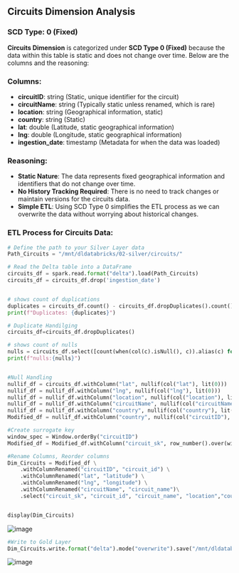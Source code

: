 ## Circuits Dimension Analysis

### SCD Type: 0 (Fixed)

**Circuits Dimension** is categorized under **SCD Type 0 (Fixed)** because the data within this table is static and does not change over time. Below are the columns and the reasoning:

### Columns:
- **circuitID**: string (Static, unique identifier for the circuit)
- **circuitName**: string (Typically static unless renamed, which is rare)
- **location**: string (Geographical information, static)
- **country**: string (Static)
- **lat**: double (Latitude, static geographical information)
- **lng**: double (Longitude, static geographical information)
- **ingestion_date**: timestamp (Metadata for when the data was loaded)

### Reasoning:
- **Static Nature**: The data represents fixed geographical information and identifiers that do not change over time.
- **No History Tracking Required**: There is no need to track changes or maintain versions for the circuits data.
- **Simple ETL**: Using SCD Type 0 simplifies the ETL process as we can overwrite the data without worrying about historical changes.

### ETL Process for Circuits Data:

```python
# Define the path to your Silver Layer data
Path_Circuits = "/mnt/dldatabricks/02-silver/circuits/"

# Read the Delta table into a DataFrame
circuits_df = spark.read.format("delta").load(Path_Circuits)
circuits_df = circuits_df.drop('ingestion_date')


# shows count of duplications
duplicates = circuits_df.count() - circuits_df.dropDuplicates().count()
print(f"Duplicates: {duplicates}")

# Duplicate Handilging
circuits_df=circuits_df.dropDuplicates()

# shows count of nulls
nulls = circuits_df.select([count(when(col(c).isNull(), c)).alias(c) for c in circuits_df.columns]).toPandas()
print(f"nulls:{nulls}")


#Null Handling
nullif_df = circuits_df.withColumn("lat", nullif(col("lat"), lit(0)))
nullif_df = nullif_df.withColumn("lng", nullif(col("lng"), lit(0)))
nullif_df = nullif_df.withColumn("location", nullif(col("location"), lit("")))
nullif_df = nullif_df.withColumn("circuitName", nullif(col("circuitName"), lit("")))
nullif_df = nullif_df.withColumn("country", nullif(col("country"), lit(""))) 
Modified_df = nullif_df.withColumn("country", nullif(col("circuitID"), lit(""))) 

#Create surrogate key
window_spec = Window.orderBy("circuitID")
Modified_df = Modified_df.withColumn("circuit_sk", row_number().over(window_spec))

#Rename Columns, Reorder columns
Dim_Circuits = Modified_df \
    .withColumnRenamed("circuitID", "circuit_id") \
    .withColumnRenamed("lat", "latitude") \
    .withColumnRenamed("lng", "longitude") \
    .withColumnRenamed("circuitName", "circuit_name")\
    .select("circuit_sk", "circuit_id", "circuit_name", "location","country","latitude", "longitude")


display(Dim_Circuits)
````
![image](https://github.com/user-attachments/assets/ab3852df-fde7-4046-b399-8a2986554f62)

````python
#Write to Gold Layer
Dim_Circuits.write.format("delta").mode("overwrite").save("/mnt/dldatabricks/03-gold/Dim_Circuits")
````
![image](https://github.com/user-attachments/assets/92195396-b28b-4d28-8cca-56532a75815a)

